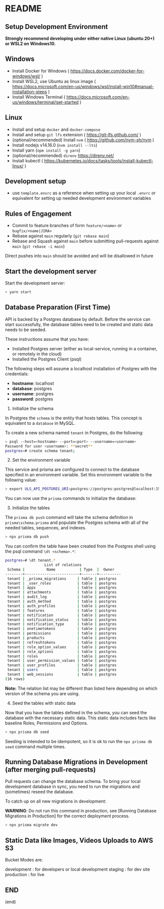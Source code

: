 # README

## Setup Development Environment

**Strongly recommend developing under either native Linux (ubuntu 20+) or WSL2 on Windows10.**

## Windows

- Install Docker for Windows ( https://docs.docker.com/docker-for-windows/wsl/ )
- Install WSL2, use Ubuntu as linux image ( https://docs.microsoft.com/en-us/windows/wsl/install-win10#manual-installation-steps )
- Install Windows Terminal ( https://docs.microsoft.com/en-us/windows/terminal/get-started )

## Linux

- Install and setup `docker` and `docker-compose`
- Install and setup `git lfs` extension ( https://git-lfs.github.com/ )
- (optional/recommended) Install `nvm` ( https://github.com/nvm-sh/nvm )
- Install nodejs v14.16.0 (`nvm install --lts`)
- Install yarn (`npm install -g yarn`)
- (optional/recommended) `direnv` https://direnv.net/
- Install kubectl ( https://kubernetes.io/docs/tasks/tools/install-kubectl-linux/ )

## Development setup

- use `template.envrc` as a reference when setting up your local `.envrc` or equivalent for setting up needed development environment variables

## Rules of Engagement

- Commit to feature branches of form `feature/<name>` or `bugfix/<name|JIRA>`
- Rebase against `main` regularly (`git rebase main`)
- Rebase and Squash against `main` before submitting pull-requests against `main` (`git rebase -i main`)

Direct pushes into `main` should be avoided and will be disallowed in future

## Start the development server

Start the development server:

```bash
> yarn start
```

## Database Preparation (First Time)

API is backed by a Postgres database by default. Before the service can start successfully, the database tables need to be created and static data needs to be seeded.

These instructions assume that you have:

- Installed Postgres server (either as local-service, running in a container, or remotely in the cloud)
- Installed the Postgres Client (psql)

The following steps will assume a localhost installation of Postgres with the credentials:

- **hostname**: localhost
- **database**: postgres
- **username**: postgres
- **password**: postgres

1. Initialize the schema

In Postgres the `schema` is the entity that hosts tables. This concept is equivalent to a `database` in MySQL.

To create a new schema named `tenant` in Postgres, do the following:

```bash
> psql --host=<hostname> --port=<port> --username=<username>
Password for user <username>: **secret**
postgres=# create schema tenant;
```

2. Set the environment variable

This service and prisma are configured to connect to the database specified in an environment variable. Set this environment variable to the following value:

```bash
> export ULS_API_POSTGRES_URI=postgres://postgres:postgres@localhost:15432/postgres?schema=tenant
```

You can now use the `prisma` commands to initialize the database:

3. Initialize the tables

The `prisma db push` command will take the schema definition in `prisma\schema.prisma` and populate the Postgres schema with all of the needed tables, sequences, and indexes.

```bash
> npx prisma db push
```

You can confirm the table have been created from the Postgres shell using the psql command `\dt <schema>.*`:

```bash
postgres=# \dt tenant.*
                  List of relations
 Schema |          Name           | Type  |  Owner
--------+-------------------------+-------+----------
 tenant | _prisma_migrations     | table | postgres
 tenant | _user_roles            | table | postgres
 tenant | apps                   | table | postgres
 tenant | attachments            | table | postgres
 tenant | audit_log              | table | postgres
 tenant | auth_method            | table | postgres
 tenant | auth_profiles          | table | postgres
 tenant | features               | table | postgres
 tenant | notification           | table | postgres
 tenant | notification_status    | table | postgres
 tenant | notification_type      | table | postgres
 tenant | onetimetokens          | table | postgres
 tenant | permissions            | table | postgres
 tenant | products               | table | postgres
 tenant | refreshtokens          | table | postgres
 tenant | role_option_values     | table | postgres
 tenant | role_options           | table | postgres
 tenant | roles                  | table | postgres
 tenant | user_permission_values | table | postgres
 tenant | user_profiles          | table | postgres
 tenant | users                  | table | postgres
 tenant | web_sessions           | table | postgres
(16 rows)
```

**Note:** The relation list may be different than listed here depending on which version of the schema you are using.

4. Seed the tables with static data

Now that you have the tables defined in the schema, you can seed the database with the necessary static data. This static data includes facts like baseline Roles, Permissions and Options.

```bash
> npx prisma db seed
```

Seeding is intended to be idempotent, so it is ok to run the `npx prisma db seed` command multiple times.

## Running Database Migrations in Development (after merging pull-requests)

Pull requests can change the database schema. To bring your local development database in sync, you need to run the migrations and (sometimes) reseed the database.

To catch up on all new migrations in development:

**WARNING**: Do not run this command in production, see [Running Database Migrations in Production] for the correct deployment process.

```bash
> npx prisma migrate dev
```

## Static Data like Images, Videos Uploads to AWS S3

Bucket Modes are:

development : for developers or local development
staging : for dev site
production : for live

## END

(end)
